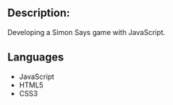 ## Description:

Developing a Simon Says game with JavaScript.

## Languages

- JavaScript
- HTML5
- CSS3
